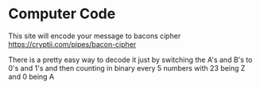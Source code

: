 # Computer Code

This site will encode your message to bacons cipher 
https://cryptii.com/pipes/bacon-cipher

There is a pretty easy way to decode it just by switching the A's and B's to 0's and 1's and then counting in binary every 5 numbers with 23 being Z and 0 being A
